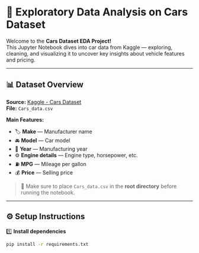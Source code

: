 # 🚗 Exploratory Data Analysis on Cars Dataset  

Welcome to the **Cars Dataset EDA Project!**  
This Jupyter Notebook dives into car data from Kaggle — exploring, cleaning, and visualizing it to uncover key insights about vehicle features and pricing.  

---

## 📊 Dataset Overview  
**Source:** [Kaggle - Cars Dataset](https://www.kaggle.com/datasets/...)  
**File:** `Cars_data.csv`  

**Main Features:**  
- 🏷️ **Make** — Manufacturer name  
- 🚘 **Model** — Car model  
- 📅 **Year** — Manufacturing year  
- ⚙️ **Engine details** — Engine type, horsepower, etc.  
- ⛽ **MPG** — Mileage per gallon  
- 💰 **Price** — Selling price  

> 📂 Make sure to place `Cars_data.csv` in the **root directory** before running the notebook.

---

## ⚙️ Setup Instructions  

1️⃣ **Install dependencies**  
```bash
pip install -r requirements.txt
